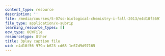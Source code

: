 ```yaml
---
content_type: resource
description: ''
file: /media/courses/5-07sc-biological-chemistry-i-fall-2013/e4d10f56979ab623cd681e67d9d97165_jHrd43uWD-E.srt
file_type: application/x-subrip
learning_resource_types: []
ocw_type: OCWFile
resourcetype: Other
title: 3play caption file
uid: e4d10f56-979a-b623-cd68-1e67d9d97165
---
```

